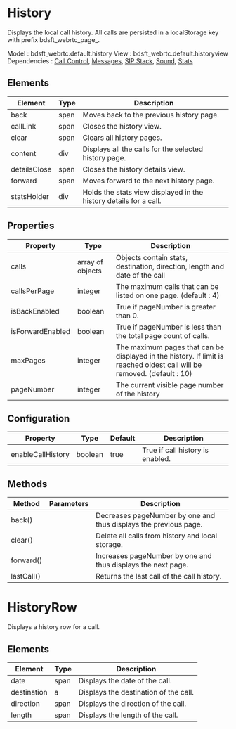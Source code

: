 # History

Displays the local call history. All calls are persisted in a localStorage key with prefix bdsft_webrtc_page_.

Model : bdsft_webrtc.default.history
View : bdsft_webrtc.default.historyview
Dependencies : [Call Control](../callcontrol), [Messages](../messages), [SIP Stack](../sipstack), [Sound](../sound), [Stats](../stats)

## Elements
<a name="elements"></a>

Element       |Type  |Description
--------------|------|-------------------------------------------------------------------
back          |span  |Moves back to the previous history page.
callLink      |span  |Closes the history view.
clear         |span  |Clears all history pages.
content       |div   |Displays all the calls for the selected history page.
detailsClose  |span  |Closes the history details view.
forward       |span  |Moves forward to the next history page.
statsHolder   |div   |Holds the stats view displayed in the history details for a call.

## Properties
<a name="properties"></a>

Property          |Type              |Description
------------------|------------------|-------------------------------------------------------------------------------------------------------------------------
calls             |array of objects  |Objects contain stats, destination, direction, length and date of the call
callsPerPage      |integer           |The maximum calls that can be listed on one page. (default : 4)
isBackEnabled     |boolean           |True if pageNumber is greater than 0.
isForwardEnabled  |boolean           |True if pageNumber is less than the total page count of calls.
maxPages          |integer           |The maximum pages that can be displayed in the history. If limit is reached oldest call will be removed. (default : 10)
pageNumber        |integer           |The current visible page number of the history

## Configuration
<a name="configuration"></a>

Property           |Type     |Default  |Description
-------------------|---------|---------|----------------------------------
enableCallHistory  |boolean  |true     |True if call history is enabled.

## Methods
<a name="methods"></a>

Method      |Parameters  |Description
------------|------------|------------------------------------------------------------------
back()      |            |Decreases pageNumber by one and thus displays the previous page.
clear()     |            |Delete all calls from history and local storage.
forward()   |            |Increases pageNumber by one and thus displays the next page.
lastCall()  |            |Returns the last call of the call history.

# HistoryRow

Displays a history row for a call.

## Elements
<a name="history_row_view_elements"></a>

Element      |Type  |Description
-------------|------|---------------------------------------
date         |span  |Displays the date of the call.
destination  |a     |Displays the destination of the call.
direction    |span  |Displays the direction of the call.
length       |span  |Displays the length of the call.
